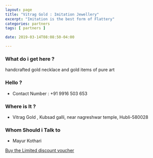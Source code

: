 ```yaml
---
layout: page
title: "Vitrag Gold : Imitation Jewellery"
excerpt: "Imitation is the best form of Flattery"
categories: partners
tags: [ partners ]

date: 2019-03-14T08:08:50-04:00

---
```



### What do i get here ?

handcrafted gold necklace and gold items of pure art

### Hello ?

* Contact Number : +91 9916 503 653

### Where is It ?
* Vitrag Gold , Kubsad galli, near nagreshwar temple, Hubli-580028


### Whom Should i Talk to
* Mayur Kothari

[Buy the Limited discount voucher](https://ti.to/the-hd-tour/hd-limited-edition-march)
